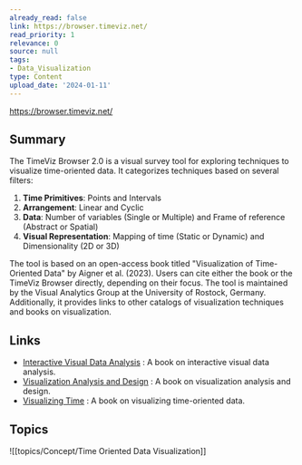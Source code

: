 ```yaml
---
already_read: false
link: https://browser.timeviz.net/
read_priority: 1
relevance: 0
source: null
tags:
- Data_Visualization
type: Content
upload_date: '2024-01-11'
---
```


https://browser.timeviz.net/
## Summary

The TimeViz Browser 2.0 is a visual survey tool for exploring techniques to visualize time-oriented data. It categorizes techniques based on several filters:

1. **Time Primitives**: Points and Intervals
2. **Arrangement**: Linear and Cyclic
3. **Data**: Number of variables (Single or Multiple) and Frame of reference (Abstract or Spatial)
4. **Visual Representation**: Mapping of time (Static or Dynamic) and Dimensionality (2D or 3D)

The tool is based on an open-access book titled "Visualization of Time-Oriented Data" by Aigner et al. (2023). Users can cite either the book or the TimeViz Browser directly, depending on their focus. The tool is maintained by the Visual Analytics Group at the University of Rostock, Germany. Additionally, it provides links to other catalogs of visualization techniques and books on visualization.
## Links

- [Interactive Visual Data Analysis](https://ivda-book.de/) : A book on interactive visual data analysis.
- [Visualization Analysis and Design](https://www.cs.ubc.ca/~tmm/vadbook/) : A book on visualization analysis and design.
- [Visualizing Time](https://doi.org/10.1007/978-0-387-77907-2) : A book on visualizing time-oriented data.

## Topics

![[topics/Concept/Time Oriented Data Visualization]]